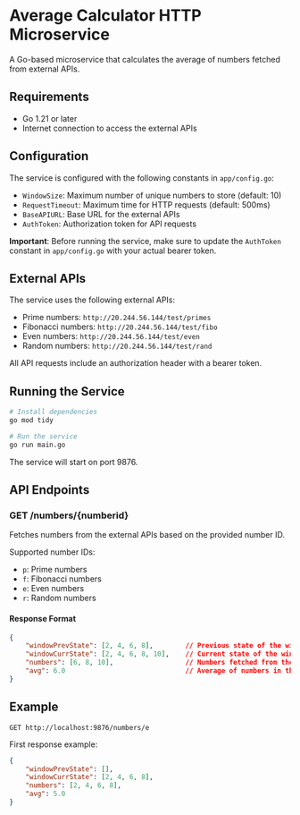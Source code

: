 # Average Calculator HTTP Microservice

A Go-based microservice that calculates the average of numbers fetched from external APIs.

## Requirements

- Go 1.21 or later
- Internet connection to access the external APIs

## Configuration

The service is configured with the following constants in `app/config.go`:

- `WindowSize`: Maximum number of unique numbers to store (default: 10)
- `RequestTimeout`: Maximum time for HTTP requests (default: 500ms)
- `BaseAPIURL`: Base URL for the external APIs
- `AuthToken`: Authorization token for API requests

**Important**: Before running the service, make sure to update the `AuthToken` constant in `app/config.go` with your actual bearer token.

## External APIs

The service uses the following external APIs:

- Prime numbers: `http://20.244.56.144/test/primes`
- Fibonacci numbers: `http://20.244.56.144/test/fibo`
- Even numbers: `http://20.244.56.144/test/even`
- Random numbers: `http://20.244.56.144/test/rand`

All API requests include an authorization header with a bearer token.

## Running the Service

```bash
# Install dependencies
go mod tidy

# Run the service
go run main.go
```

The service will start on port 9876.

## API Endpoints

### GET /numbers/{numberid}

Fetches numbers from the external APIs based on the provided number ID.

Supported number IDs:
- `p`: Prime numbers
- `f`: Fibonacci numbers
- `e`: Even numbers
- `r`: Random numbers

#### Response Format

```json
{
    "windowPrevState": [2, 4, 6, 8],        // Previous state of the window
    "windowCurrState": [2, 4, 6, 8, 10],    // Current state of the window after adding unique numbers
    "numbers": [6, 8, 10],                  // Numbers fetched from the external API
    "avg": 6.0                              // Average of numbers in the window
}
```

## Example

```
GET http://localhost:9876/numbers/e
```

First response example:
```json
{
    "windowPrevState": [],
    "windowCurrState": [2, 4, 6, 8],
    "numbers": [2, 4, 6, 8],
    "avg": 5.0
}
``` 